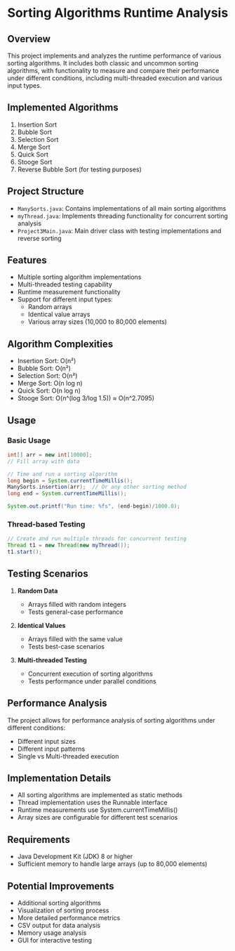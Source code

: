 # Sorting Algorithms Runtime Analysis

## Overview
This project implements and analyzes the runtime performance of various sorting algorithms. It includes both classic and uncommon sorting algorithms, with functionality to measure and compare their performance under different conditions, including multi-threaded execution and various input types.

## Implemented Algorithms
1. Insertion Sort
2. Bubble Sort
3. Selection Sort
4. Merge Sort
5. Quick Sort
6. Stooge Sort
7. Reverse Bubble Sort (for testing purposes)

## Project Structure
- `ManySorts.java`: Contains implementations of all main sorting algorithms
- `myThread.java`: Implements threading functionality for concurrent sorting analysis
- `Project3Main.java`: Main driver class with testing implementations and reverse sorting

## Features
- Multiple sorting algorithm implementations
- Multi-threaded testing capability
- Runtime measurement functionality
- Support for different input types:
  - Random arrays
  - Identical value arrays
  - Various array sizes (10,000 to 80,000 elements)

## Algorithm Complexities
- Insertion Sort: O(n²)
- Bubble Sort: O(n²)
- Selection Sort: O(n²)
- Merge Sort: O(n log n)
- Quick Sort: O(n log n)
- Stooge Sort: O(n^(log 3/log 1.5)) ≈ O(n^2.7095)

## Usage

### Basic Usage
```java
int[] arr = new int[10000];
// Fill array with data

// Time and run a sorting algorithm
long begin = System.currentTimeMillis();
ManySorts.insertion(arr);  // Or any other sorting method
long end = System.currentTimeMillis();

System.out.printf("Run time: %fs", (end-begin)/1000.0);
```

### Thread-based Testing
```java
// Create and run multiple threads for concurrent testing
Thread t1 = new Thread(new myThread());
t1.start();
```

## Testing Scenarios
1. **Random Data**
   - Arrays filled with random integers
   - Tests general-case performance

2. **Identical Values**
   - Arrays filled with the same value
   - Tests best-case scenarios

3. **Multi-threaded Testing**
   - Concurrent execution of sorting algorithms
   - Tests performance under parallel conditions

## Performance Analysis
The project allows for performance analysis of sorting algorithms under different conditions:
- Different input sizes
- Different input patterns
- Single vs Multi-threaded execution

## Implementation Details
- All sorting algorithms are implemented as static methods
- Thread implementation uses the Runnable interface
- Runtime measurements use System.currentTimeMillis()
- Array sizes are configurable for different test scenarios

## Requirements
- Java Development Kit (JDK) 8 or higher
- Sufficient memory to handle large arrays (up to 80,000 elements)

## Potential Improvements
- Additional sorting algorithms
- Visualization of sorting process
- More detailed performance metrics
- CSV output for data analysis
- Memory usage analysis
- GUI for interactive testing
